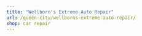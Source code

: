 ```yaml
---
title: "Wellborn's Extreme Auto Repair"
url: /queen-city/wellborns-extreme-auto-repair/
shop: car repair
---
```

